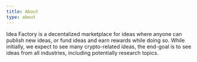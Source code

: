 ```yaml
---
title: About
type: about
---
```


Idea Factory is a decentalized marketplace for ideas where anyone can publish new ideas, or fund ideas and earn rewards while doing so. While initially, we expect to see many crypto-related ideas, the end-goal is to see ideas from all industries, including potentially research topics.